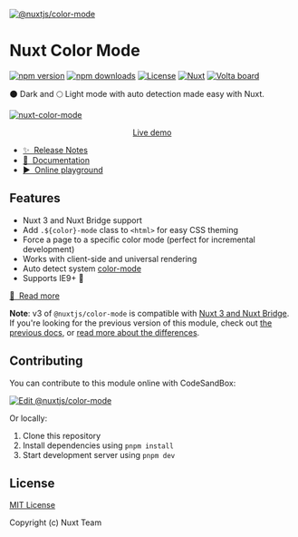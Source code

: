 [![@nuxtjs/color-mode](https://color-mode.nuxtjs.org/cover.jpg)](https://color-mode.nuxtjs.org)

# Nuxt Color Mode

[![npm version][npm-version-src]][npm-version-href]
[![npm downloads][npm-downloads-src]][npm-downloads-href]
[![License][license-src]][license-href]
[![Nuxt][nuxt-src]][nuxt-href]
<a href="https://volta.net/nuxt-modules/color-mode?utm_source=nuxt_color_mode_readme"><img src="https://user-images.githubusercontent.com/904724/209143798-32345f6c-3cf8-4e06-9659-f4ace4a6acde.svg" alt="Volta board"></a>

🌑 Dark and 🌕 Light mode with auto detection made easy with Nuxt.

[![nuxt-color-mode](https://user-images.githubusercontent.com/904724/79349768-f09cf080-7f36-11ea-93bb-20fae8c94811.gif)](https://color-mode.nuxtjs.app/)

<p align="center">
  <a href="https://color-mode.nuxtjs.app">Live demo</a>
</p>

- [✨ &nbsp;Release Notes](https://color-mode.nuxtjs.org/releases)
- [📖 &nbsp;Documentation](https://color-mode.nuxtjs.org)
- [▶️ &nbsp;Online playground](https://stackblitz.com/edit/nuxt-color-mode)

## Features

- Nuxt 3 and Nuxt Bridge support
- Add `.${color}-mode` class to `<html>` for easy CSS theming
- Force a page to a specific color mode (perfect for incremental development)
- Works with client-side and universal rendering
- Auto detect system [color-mode](https://drafts.csswg.org/mediaqueries-5/#descdef-media-prefers-color-mode)
- Supports IE9+ 👴

[📖 &nbsp;Read more](https://color-mode.nuxtjs.org)

**Note**: v3 of `@nuxtjs/color-mode` is compatible with [Nuxt 3 and Nuxt Bridge](https://nuxt.com). If you're looking for the previous version of this module, check out [the previous docs](https://v2.color-mode.nuxtjs.org/), or [read more about the differences](https://color-mode.nuxtjs.org/#migrating-to-v3).

## Contributing

You can contribute to this module online with CodeSandBox:

[![Edit @nuxtjs/color-mode](https://codesandbox.io/static/img/play-codesandbox.svg)](https://codesandbox.io/s/github/nuxt-community/color-mode-module/tree/master/?fontsize=14&hidenavigation=1&theme=dark)

Or locally:

1. Clone this repository
2. Install dependencies using `pnpm install`
3. Start development server using `pnpm dev`

## License

[MIT License](./LICENSE)

Copyright (c) Nuxt Team

<!-- Badges -->
[npm-version-src]: https://img.shields.io/npm/v/@nuxtjs/color-mode/latest.svg?style=flat&colorA=18181B&colorB=28CF8D
[npm-version-href]: https://npmjs.com/package/@nuxtjs/color-mode

[npm-downloads-src]: https://img.shields.io/npm/dm/@nuxtjs/color-mode.svg?style=flat&colorA=18181B&colorB=28CF8D
[npm-downloads-href]: https://npmjs.com/package/@nuxtjs/color-mode

[codecov-src]: https://img.shields.io/codecov/c/github/nuxt-community/color-mode-module.svg?style=flat&colorA=18181B&colorB=28CF8D
[codecov-href]: https://codecov.io/gh/nuxt-community/color-mode-module

[license-src]: https://img.shields.io/npm/l/@nuxtjs/color-mode.svg?style=flat&colorA=18181B&colorB=28CF8D
[license-href]: https://npmjs.com/package/@nuxtjs/color-mode
[nuxt-src]: https://img.shields.io/badge/Nuxt-18181B?logo=nuxt.js
[nuxt-href]: https://nuxt.com
